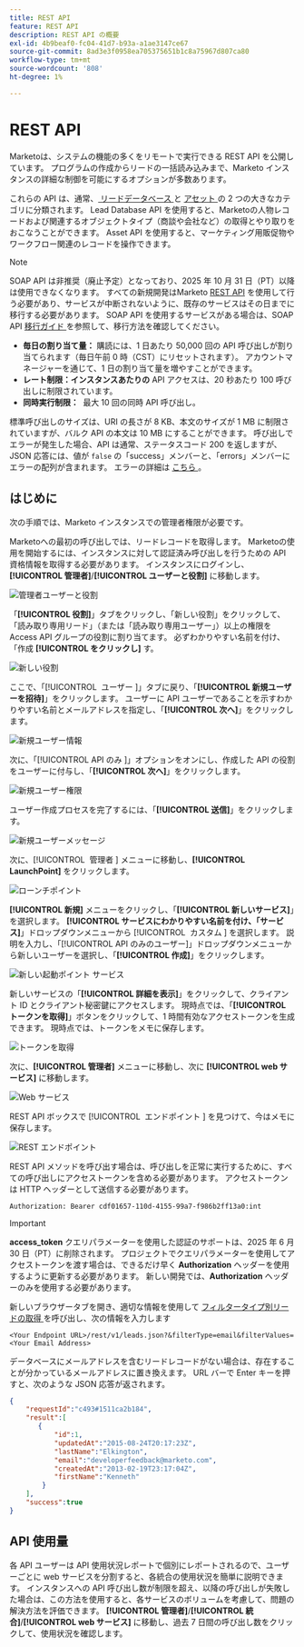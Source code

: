 ```yaml
---
title: REST API
feature: REST API
description: REST API の概要
exl-id: 4b9beaf0-fc04-41d7-b93a-a1ae3147ce67
source-git-commit: 8ad3e3f0958ea705375651b1c8a75967d807ca80
workflow-type: tm+mt
source-wordcount: '808'
ht-degree: 1%

---
```


# REST API

Marketoは、システムの機能の多くをリモートで実行できる REST API を公開しています。 プログラムの作成からリードの一括読み込みまで、Marketo インスタンスの詳細な制御を可能にするオプションが多数あります。

これらの API は、通常、[ リードデータベース ](https://developer.adobe.com/marketo-apis/api/mapi/) と [ アセット ](https://developer.adobe.com/marketo-apis/api/asset/) の 2 つの大きなカテゴリに分類されます。 Lead Database API を使用すると、Marketoの人物レコードおよび関連するオブジェクトタイプ（商談や会社など）の取得とやり取りをおこなうことができます。 Asset API を使用すると、マーケティング用販促物やワークフロー関連のレコードを操作できます。

>[!NOTE]
>SOAP API は非推奨（廃止予定）となっており、2025 年 10 月 31 日（PT）以降は使用できなくなります。 すべての新規開発はMarketo [REST API](./rest-api.md) を使用して行う必要があり、サービスが中断されないように、既存のサービスはその日までに移行する必要があります。 SOAP API を使用するサービスがある場合は、SOAP API [ 移行ガイド ](../soap-api/migration.md) を参照して、移行方法を確認してください。
>

- **毎日の割り当て量：** 購読には、1 日あたり 50,000 回の API 呼び出しが割り当てられます（毎日午前 0 時（CST）にリセットされます）。 アカウントマネージャーを通じて、1 日の割り当て量を増やすことができます。
- **レート制限：インスタンスあたりの** API アクセスは、20 秒あたり 100 呼び出しに制限されています。
- **同時実行制限：**  最大 10 回の同時 API 呼び出し。

標準呼び出しのサイズは、URI の長さが 8 KB、本文のサイズが 1 MB に制限されていますが、バルク API の本文は 10 MB にすることができます。 呼び出しでエラーが発生した場合、API は通常、ステータスコード 200 を返しますが、JSON 応答には、値が `false` の「success」メンバーと、「errors」メンバーにエラーの配列が含まれます。 エラーの詳細は [ こちら ](error-codes.md)。

## はじめに

次の手順では、Marketo インスタンスでの管理者権限が必要です。

Marketoへの最初の呼び出しでは、リードレコードを取得します。 Marketoの使用を開始するには、インスタンスに対して認証済み呼び出しを行うための API 資格情報を取得する必要があります。 インスタンスにログインし、**[!UICONTROL 管理者]**/**[!UICONTROL ユーザーと役割]** に移動します。

![ 管理者ユーザーと役割 ](assets/admin-users-and-roles.png)

「**[!UICONTROL 役割]**」タブをクリックし、「新しい役割」をクリックして、「読み取り専用リード」（または「読み取り専用ユーザー」）以上の権限を Access API グループの役割に割り当てます。 必ずわかりやすい名前を付け、「作成 **[!UICONTROL をクリックし]** す。

![ 新しい役割 ](assets/new-role.png)

ここで、「[!UICONTROL &#x200B; ユーザー &#x200B;]」タブに戻り、「**[!UICONTROL 新規ユーザーを招待]**」をクリックします。 ユーザーに API ユーザーであることを示すわかりやすい名前とメールアドレスを指定し、「**[!UICONTROL 次へ]**」をクリックします。

![ 新規ユーザー情報 ](assets/new-user-info.png)

次に、「[!UICONTROL API のみ &#x200B;]」オプションをオンにし、作成した API の役割をユーザーに付与し、「**[!UICONTROL 次へ]**」をクリックします。

![新規ユーザー権限](assets/new-user-permissions.png)

ユーザー作成プロセスを完了するには、「**[!UICONTROL 送信]**」をクリックします。

![ 新規ユーザーメッセージ ](assets/new-user-message.png)

次に、[!UICONTROL &#x200B; 管理者 &#x200B;] メニューに移動し、**[!UICONTROL LaunchPoint]** をクリックします。

![ ローンチポイント ](assets/admin-launchpoint.png)

**[!UICONTROL 新規]** メニューをクリックし、「**[!UICONTROL 新しいサービス]**」を選択します。 **[!UICONTROL サービスにわかりやすい名前を付け、「サービス]**」ドロップダウンメニューから [!UICONTROL &#x200B; カスタム &#x200B;] を選択します。 説明を入力し、「[!UICONTROL API のみのユーザー &#x200B;]」ドロップダウンメニューから新しいユーザーを選択し、「**[!UICONTROL 作成]**」をクリックします。

![ 新しい起動ポイント サービス ](assets/admin-launchpoint-new-service.png)

新しいサービスの「**[!UICONTROL 詳細を表示]**」をクリックして、クライアント ID とクライアント秘密鍵にアクセスします。 現時点では、「**[!UICONTROL トークンを取得]**」ボタンをクリックして、1 時間有効なアクセストークンを生成できます。 現時点では、トークンをメモに保存します。

![ トークンを取得 ](assets/get-token.png)

次に、**[!UICONTROL 管理者]** メニューに移動し、次に **[!UICONTROL web サービス]** に移動します。

![Web サービス ](assets/admin-web-services.png)

REST API ボックスで [!UICONTROL &#x200B; エンドポイント &#x200B;] を見つけて、今はメモに保存します。

![REST エンドポイント ](assets/admin-web-services-rest-endpoint-1.png)

REST API メソッドを呼び出す場合は、呼び出しを正常に実行するために、すべての呼び出しにアクセストークンを含める必要があります。 アクセストークンは HTTP ヘッダーとして送信する必要があります。

```
Authorization: Bearer cdf01657-110d-4155-99a7-f986b2ff13a0:int
```

>[!IMPORTANT]
>
>**access_token** クエリパラメーターを使用した認証のサポートは、2025 年 6 月 30 日（PT）に削除されます。 プロジェクトでクエリパラメーターを使用してアクセストークンを渡す場合は、できるだけ早く **Authorization** ヘッダーを使用するように更新する必要があります。 新しい開発では、**Authorization** ヘッダーのみを使用する必要があります。

新しいブラウザータブを開き、適切な情報を使用して [ フィルタータイプ別リードの取得 ](https://developer.adobe.com/marketo-apis/api/mapi/#tag/Leads/operation/getLeadsByFilterUsingGET) を呼び出し、次の情報を入力します

```
<Your Endpoint URL>/rest/v1/leads.json?&filterType=email&filterValues=<Your Email Address>
```

データベースにメールアドレスを含むリードレコードがない場合は、存在することが分かっているメールアドレスに置き換えます。 URL バーで Enter キーを押すと、次のような JSON 応答が返されます。

```json
{
    "requestId":"c493#1511ca2b184",
    "result":[
       {
           "id":1,
           "updatedAt":"2015-08-24T20:17:23Z",
           "lastName":"Elkington",
           "email":"developerfeedback@marketo.com",
           "createdAt":"2013-02-19T23:17:04Z",
           "firstName":"Kenneth"
        }
    ],
    "success":true
}
```

## API 使用量

各 API ユーザーは API 使用状況レポートで個別にレポートされるので、ユーザーごとに web サービスを分割すると、各統合の使用状況を簡単に説明できます。 インスタンスへの API 呼び出し数が制限を超え、以降の呼び出しが失敗した場合は、この方法を使用すると、各サービスのボリュームを考慮して、問題の解決方法を評価できます。 **[!UICONTROL 管理者]**/**[!UICONTROL 統合]**/**[!UICONTROL web サービス]** に移動し、過去 7 日間の呼び出し数をクリックして、使用状況を確認します。
